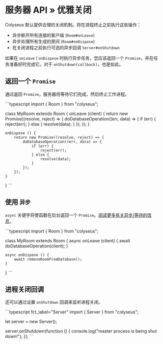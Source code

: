 # 服务器 API » 优雅关闭

Colyseus 默认提供合理的关闭机制。将在进程终止之前执行这些操作：

- 异步断开所有连接的客户端 (`Room#onLeave`)
- 异步处理所有生成的房间 (`Room#onDispose`)
- 在关闭进程之前执行可选的异步回调 `Server#onShutdown`

如果在 `onLeave` / `onDispose` 时执行异步任务，您应该返回一个 `Promise`，并在任务准备好时完成它。对于 `onShutdown(callback)`，也是如此。


## 返回一个 `Promise`

通过返回 `Promise`，服务器将等待它们完成，然后终止工作进程。

\`\`\`typescript import { Room } from "colyseus";

class MyRoom extends Room { onLeave (client) { return new Promise((resolve, reject) => { doDatabaseOperation((err, data) => { if (err) { reject(err); } else { resolve(data); } }); }); }

    onDispose () {
        return new Promise((resolve, reject) => {
            doDatabaseOperation((err, data) => {
                if (err) {
                    reject(err);
                } else {
                    resolve(data);
                }
            });
        });
    }
} \`\`\`

## 使用 `异步`

`async` 关键字将使函数在后台返回一个 `Promise`。[阅读更多有关异步/等待的信息](https://basarat.gitbooks.io/typescript/content/docs/async-await.html)。

\`\`\`typescript import { Room } from "colyseus";

class MyRoom extends Room { async onLeave (client) { await doDatabaseOperation(client); }

    async onDispose () {
        await removeRoomFromDatabase();
    }
} \`\`\`

## 进程关闭回调

还可以通过设置 `onShutdown` 回调来监听进程关闭。

\`\`\`typescript fct\_label="Server" import { Server } from "colyseus";

let server = new Server();

server.onShutdown(function () { console.log("master process is being shut down!"); }); \`\`\`
